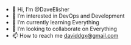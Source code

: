 - 👋 Hi, I’m @DaveElisher
- 👀 I’m interested in DevOps and Development
- 🌱 I’m currently learning Everything
- 💞️ I’m looking to collaborate on Everything
- 📫 How to reach me daviddgx@gmail.com

<!---
daviddgx/daviddgx is a ✨ special ✨ repository because its `README.md` (this file) appears on your GitHub profile.
You can click the Preview link to take a look at your changes.
--->
